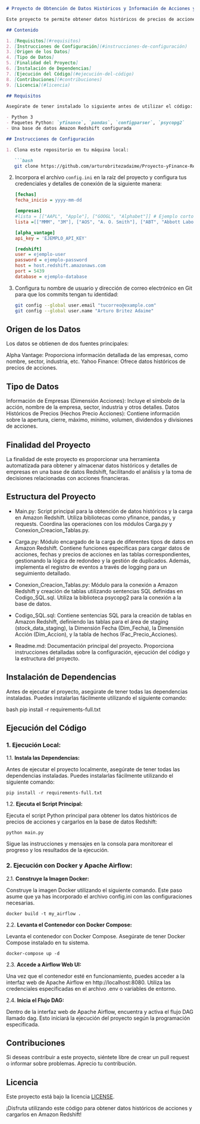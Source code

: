 
```markdown
# Proyecto de Obtención de Datos Históricos y Información de Acciones y Carga en Amazon Redshift

Este proyecto te permite obtener datos históricos de precios de acciones, así como información detallada de las empresas detrás de esas acciones, utilizando Python y cargarlos en una base de datos Amazon Redshift. A continuación, encontrarás una guía para utilizar este código de manera efectiva.

## Contenido

1. [Requisitos](#requisitos)
2. [Instrucciones de Configuración](#instrucciones-de-configuración)
3. [Origen de los Datos]
4. [Tipo de Datos]
5. [Finalidad del Proyecto]
6. [Instalación de Dependencias]
7. [Ejecución del Código](#ejecución-del-código)
8. [Contribuciones](#contribuciones)
9. [Licencia](#licencia)

## Requisitos

Asegúrate de tener instalado lo siguiente antes de utilizar el código:

- Python 3
- Paquetes Python: `yfinance`, `pandas`, `configparser`, `psycopg2`
- Una base de datos Amazon Redshift configurada

## Instrucciones de Configuración

1. Clona este repositorio en tu máquina local:

   ```bash
   git clone https://github.com/arturobritezadaime/Proyecto-yFinance-Redshift.git
   ```

2. Incorpora el archivo `config.ini` en la raíz del proyecto y configura tus credenciales y detalles de conexión de la siguiente manera:

   ```ini
   [fechas]
   fecha_inicio = yyyy-mm-dd
   
   [empresas]
   #lista = [["AAPL", "Apple"], ["GOOGL", "Alphabet"]] # Ejemplo corto
   lista =[["MMM", "3M"], ["AOS", "A. O. Smith"], ["ABT", "Abbott Laboratories"], ["ABBV", "AbbVie"], ["ABMD", "Abiomed"], ["ACN", "Accenture"], ["ATVI", "Activision Blizzard"], ["ADM", "ADM"], ["ADBE", "Adobe"], ["AAP", "Advance Auto Parts"], ["AMD", "Advanced Micro Devices"], ["AES", "AES Corp"], ["AFL", "Aflac"], ["A", "Agilent Technologies"], ["APD", "Air Products & Chemicals"]]

   [alpha_vantage]
   api_key = 'EJEMPLO_API_KEY'
   
   [redshift]
   user = ejemplo-user
   password = ejemplo-password 
   host = host.redshift.amazonaws.com
   port = 5439
   database = ejemplo-database
   ```

3. Configura tu nombre de usuario y dirección de correo electrónico en Git para que los commits tengan tu identidad:

   ```bash
   git config --global user.email "tucorreo@example.com"
   git config --global user.name "Arturo Britez Adaime"
   ```
## Origen de los Datos
Los datos se obtienen de dos fuentes principales:

Alpha Vantage: Proporciona información detallada de las empresas, como nombre, sector, industria, etc.
Yahoo Finance: Ofrece datos históricos de precios de acciones.
## Tipo de Datos
Información de Empresas (Dimensión Acciones): Incluye el símbolo de la acción, nombre de la empresa, sector, industria y otros detalles.
Datos Históricos de Precios (Hechos Precio Acciones): Contiene información sobre la apertura, cierre, máximo, mínimo, volumen, dividendos y divisiones de acciones.
## Finalidad del Proyecto
La finalidad de este proyecto es proporcionar una herramienta automatizada para obtener y almacenar datos históricos y detalles de empresas en una base de datos Redshift, facilitando el análisis y la toma de decisiones relacionadas con acciones financieras.
## Estructura del Proyecto
* Main.py: Script principal para la obtención de datos históricos y la carga en Amazon Redshift. Utiliza bibliotecas como yfinance, pandas, y requests. Coordina las operaciones con los módulos Carga.py y Conexion_Creacion_Tablas.py.

* Carga.py: Módulo encargado de la carga de diferentes tipos de datos en Amazon Redshift. Contiene funciones específicas para cargar datos de acciones, fechas y precios de acciones en las tablas correspondientes, gestionando la lógica de redondeo y la gestión de duplicados. Además, implementa el registro de eventos a través de logging para un seguimiento detallado.

* Conexion_Creacion_Tablas.py: Módulo para la conexión a Amazon Redshift y creación de tablas utilizando sentencias SQL definidas en Codigo_SQL.sql. Utiliza la biblioteca psycopg2 para la conexión a la base de datos.

* Codigo_SQL.sql: Contiene sentencias SQL para la creación de tablas en Amazon Redshift, definiendo las tablas para el área de staging (stock_data_staging), la Dimensión Fecha (Dim_Fecha), la Dimensión Acción (Dim_Accion), y la tabla de hechos (Fac_Precio_Acciones).
* Readme.md: Documentación principal del proyecto. Proporciona instrucciones detalladas sobre la configuración, ejecución del código y la estructura del proyecto.

## Instalación de Dependencias

Antes de ejecutar el proyecto, asegúrate de tener todas las dependencias instaladas. Puedes instalarlas fácilmente utilizando el siguiente comando:

bash
pip install -r requirements-full.txt

## Ejecución del Código

### 1. Ejecución Local:

1.1. **Instala las Dependencias:**

Antes de ejecutar el proyecto localmente, asegúrate de tener todas las dependencias instaladas. Puedes instalarlas fácilmente utilizando el siguiente comando:

```
pip install -r requirements-full.txt
```
1.2. **Ejecuta el Script Principal:**

Ejecuta el script Python principal para obtener los datos históricos de precios de acciones y cargarlos en la base de datos Redshift:

```
python main.py
```
Sigue las instrucciones y mensajes en la consola para monitorear el progreso y los resultados de la ejecución.

### 2. Ejecución con Docker y Apache Airflow:
2.1. **Construye la Imagen Docker:**

Construye la imagen Docker utilizando el siguiente comando. Este paso asume que ya has incorporado el archivo config.ini con las configuraciones necesarias.
```
docker build -t my_airflow .
```
2.2. **Levanta el Contenedor con Docker Compose:**

Levanta el contenedor con Docker Compose. Asegúrate de tener Docker Compose instalado en tu sistema.

```
docker-compose up -d
```
2.3. **Accede a Airflow Web UI:**

Una vez que el contenedor esté en funcionamiento, puedes acceder a la interfaz web de Apache Airflow en http://localhost:8080. Utiliza las credenciales especificadas en el archivo .env o variables de entorno.

2.4. **Inicia el Flujo DAG:**

Dentro de la interfaz web de Apache Airflow, encuentra y activa el flujo DAG llamado dag. Esto iniciará la ejecución del proyecto según la programación especificada.

## Contribuciones

Si deseas contribuir a este proyecto, siéntete libre de crear un pull request o informar sobre problemas. Aprecio tu contribución.

## Licencia

Este proyecto está bajo la licencia [LICENSE](LICENSE).

¡Disfruta utilizando este código para obtener datos históricos de acciones y cargarlos en Amazon Redshift!

